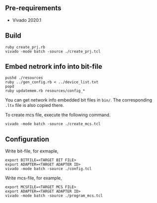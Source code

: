 
## Pre-requirements

- Vivado 2020.1

## Build

```
ruby create_prj.rb
vivado -mode batch -source ./create_prj.tcl
```

## Embed netrork info into bit-file

```
pushd ./resources
ruby ../gen_config.rb < ../device_list.txt
popd
ruby updatemem.rb resources/config_*
```

You can get network info embedded bit files in `bin/`. The corresponding `.ltx` file is also copied there.

To create mcs file, execute the following command.

```
vivado -mode batch -source ./create_mcs.tcl
```


## Configuration

Write bit-file, for exmaple,

```
export BITFILE=<TARGET BIT FILE>
export ADAPTER=<TARGET ADAPTER ID>
vivado -mode batch -source ./config.tcl
```

Write mcs-file, for example,

```
export MCSFILE=<TARGET MCS FILE>
export ADAPTER=<TARGET ADAPTER ID>
vivado -mode batch -source ./program_mcs.tcl
```

